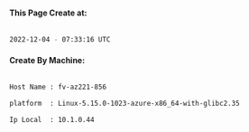 
   
#### This Page Create at:

```bash

2022-12-04 - 07:33:16 UTC

```

#### Create By Machine:

```bash

Host Name : fv-az221-856

platform  : Linux-5.15.0-1023-azure-x86_64-with-glibc2.35

Ip Local  : 10.1.0.44

```

